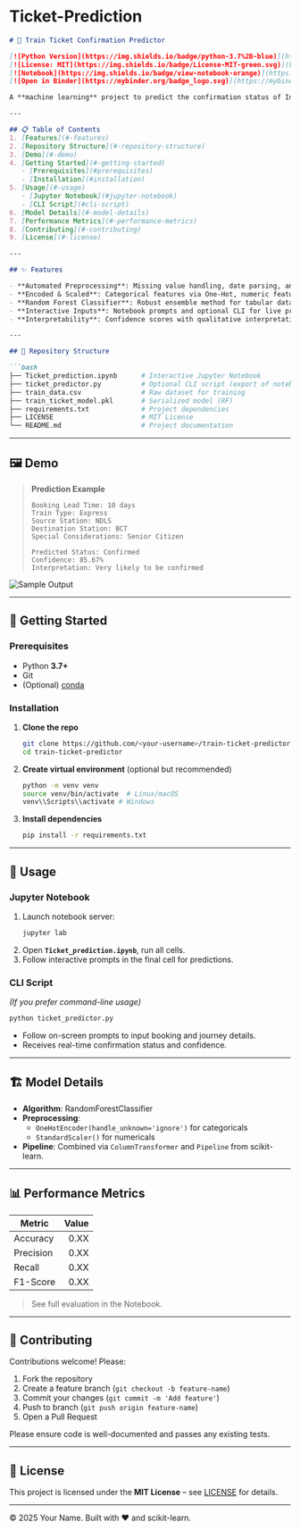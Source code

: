 # Ticket-Prediction
```markdown
# 🚆 Train Ticket Confirmation Predictor

[![Python Version](https://img.shields.io/badge/python-3.7%2B-blue)](https://www.python.org/)
[![License: MIT](https://img.shields.io/badge/License-MIT-green.svg)](LICENSE)
[![Notebook](https://img.shields.io/badge/view-notebook-orange)](https://github.com/<your-username>/train-ticket-predictor/blob/main/Ticket_prediction.ipynb)
[![Open in Binder](https://mybinder.org/badge_logo.svg)](https://mybinder.org/v2/gh/<your-username>/train-ticket-predictor/main?urlpath=lab/tree/Ticket_prediction.ipynb)

A **machine learning** project to predict the confirmation status of Indian train tickets based on booking and journey details.

---

## 📋 Table of Contents
1. [Features](#-features)
2. [Repository Structure](#-repository-structure)
3. [Demo](#-demo)
4. [Getting Started](#-getting-started)
   - [Prerequisites](#prerequisites)
   - [Installation](#installation)
5. [Usage](#-usage)
   - [Jupyter Notebook](#jupyter-notebook)
   - [CLI Script](#cli-script)
6. [Model Details](#-model-details)
7. [Performance Metrics](#-performance-metrics)
8. [Contributing](#-contributing)
9. [License](#-license)

---

## ✨ Features

- **Automated Preprocessing**: Missing value handling, date parsing, and feature engineering (booking lead time).
- **Encoded & Scaled**: Categorical features via One-Hot, numeric features via StandardScaler.
- **Random Forest Classifier**: Robust ensemble method for tabular data.
- **Interactive Inputs**: Notebook prompts and optional CLI for live predictions.
- **Interpretability**: Confidence scores with qualitative interpretation.

---

## 📂 Repository Structure

```bash
├── Ticket_prediction.ipynb      # Interactive Jupyter Notebook
├── ticket_predictor.py          # Optional CLI script (export of notebook)
├── train_data.csv               # Raw dataset for training
├── train_ticket_model.pkl       # Serialized model (RF)
├── requirements.txt             # Project dependencies
├── LICENSE                      # MIT License
└── README.md                    # Project documentation
```

---

## 🖼️ Demo

> **Prediction Example**
> ```text
> Booking Lead Time: 10 days
> Train Type: Express
> Source Station: NDLS
> Destination Station: BCT
> Special Considerations: Senior Citizen
>
> Predicted Status: Confirmed
> Confidence: 85.67%
> Interpretation: Very likely to be confirmed
> ```

![Sample Output](https://raw.githubusercontent.com/<your-username>/train-ticket-predictor/main/demo_output.png)

---

## 🚀 Getting Started

### Prerequisites

- Python **3.7+**
- Git
- (Optional) [conda](https://docs.conda.io/)

### Installation

1. **Clone the repo**
   ```bash
   git clone https://github.com/<your-username>/train-ticket-predictor.git
   cd train-ticket-predictor
   ```
2. **Create virtual environment** (optional but recommended)
   ```bash
   python -m venv venv
   source venv/bin/activate  # Linux/macOS
   venv\\Scripts\\activate # Windows
   ```
3. **Install dependencies**
   ```bash
   pip install -r requirements.txt
   ```

---

## 🧩 Usage

### Jupyter Notebook

1. Launch notebook server:
   ```bash
   jupyter lab
   ```
2. Open **`Ticket_prediction.ipynb`**, run all cells.
3. Follow interactive prompts in the final cell for predictions.

### CLI Script

*(If you prefer command-line usage)*

```bash
python ticket_predictor.py
```
- Follow on-screen prompts to input booking and journey details.
- Receives real-time confirmation status and confidence.

---

## 🏗️ Model Details

- **Algorithm**: RandomForestClassifier
- **Preprocessing**:
  - `OneHotEncoder(handle_unknown='ignore')` for categoricals
  - `StandardScaler()` for numericals
- **Pipeline**: Combined via `ColumnTransformer` and `Pipeline` from scikit-learn.

---

## 📊 Performance Metrics

| Metric     | Value |
| ---------- | -----:|
| Accuracy   | 0.XX  |
| Precision  | 0.XX  |
| Recall     | 0.XX  |
| F1-Score   | 0.XX  |

> See full evaluation in the Notebook.

---

## 🤝 Contributing

Contributions welcome! Please:
1. Fork the repository
2. Create a feature branch (`git checkout -b feature-name`)
3. Commit your changes (`git commit -m 'Add feature'`)
4. Push to branch (`git push origin feature-name`)
5. Open a Pull Request

Please ensure code is well-documented and passes any existing tests.

---

## 📄 License

This project is licensed under the **MIT License** – see [LICENSE](LICENSE) for details.

---

© 2025 Your Name. Built with ❤️ and scikit-learn.
```


